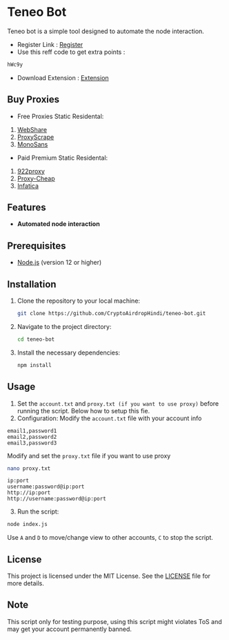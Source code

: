 
# Teneo Bot
Teneo bot is a simple tool designed to automate the node interaction.
- Register Link : [Register](https://dashboard.teneo.pro/auth/signup)
- Use this reff code to get extra points : 
```bash
hWc9y
```
- Download Extension : [Extension](https://chromewebstore.google.com/detail/teneo-community-node/emcclcoaglgcpoognfiggmhnhgabppkm)
## Buy Proxies
- Free Proxies Static Residental: 
1. [WebShare](https://www.webshare.io/?referral_code=ic9d4taithna)
2. [ProxyScrape](https://proxyscrape.com/)
3. [MonoSans](https://github.com/monosans/proxy-list)
- Paid Premium Static Residental:
1. [922proxy](https://www.922proxy.com/register?inviter_code=5a410671)
2. [Proxy-Cheap](https://app.proxy-cheap.com/r/OhWwGe)
3. [Infatica](https://dashboard.infatica.io/aff.php?aff=571)

## Features
- **Automated node interaction**

## Prerequisites
- [Node.js](https://nodejs.org/) (version 12 or higher)

## Installation

1. Clone the repository to your local machine:
   ```bash
   git clone https://github.com/CryptoAirdropHindi/teneo-bot.git
   ```
2. Navigate to the project directory:
   ```bash
   cd teneo-bot
   ```
4. Install the necessary dependencies:
   ```bash
   npm install
   ```

## Usage

1. Set the `account.txt` and `proxy.txt (if you want to use proxy)` before running the script. Below how to setup this fie.
2. Configuration:
   Modify the `account.txt` file with your account info
```
email1,password1
email2,password2
email3,password3
```
 Modify and set the `proxy.txt` file if you want to use proxy
```bash
nano proxy.txt
```
```
ip:port
username:password@ip:port
http://ip:port
http://username:password@ip:port
```
3. Run the script:
```bash
node index.js
```
Use `A` and `D` to move/change view to other accounts, `C` to stop the script.

## License
This project is licensed under the MIT License. See the [LICENSE](LICENSE) file for more details.

## Note
This script only for testing purpose, using this script might violates ToS and may get your account permanently banned.
